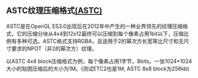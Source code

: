 ## ASTC纹理压缩格式[(ASTC)](https://zhuanlan.zhihu.com/p/158740249)

ASTC是在OpenGL ES3.0出现后在2012年中产生的一种业界领先的纹理压缩格式，它的压缩分块从4x4到12x12最终可以压缩到每个像素占用1bit以下，压缩比例有多种可选。ASTC格式支持RGBA，且适用于2的幂次方长宽等比尺寸和无尺寸要求的NPOT（非2的幂次方）纹理。

以ASTC 4x4 block压缩格式为例，每个像素占用1字节，8bits。一张1024*1024大小的贴图压缩后的大小为1M。(测试ETC2也是1M, ASTC 8x8 block为256kb)
